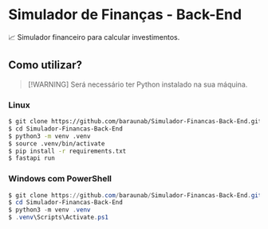 # Simulador de Finanças - Back-End

📈 Simulador financeiro para calcular investimentos.

## Como utilizar?
> [!WARNING] Será necessário ter Python instalado na sua máquina.

### Linux
```bash
$ git clone https://github.com/baraunab/Simulador-Financas-Back-End.git
$ cd Simulador-Financas-Back-End
$ python3 -m venv .venv
$ source .venv/bin/activate
$ pip install -r requirements.txt
$ fastapi run
```

### Windows com PowerShell
```powershell
$ git clone https://github.com/baraunab/Simulador-Financas-Back-End.git
$ cd Simulador-Financas-Back-End
$ python3 -m venv .venv
$ .venv\Scripts\Activate.ps1
```
